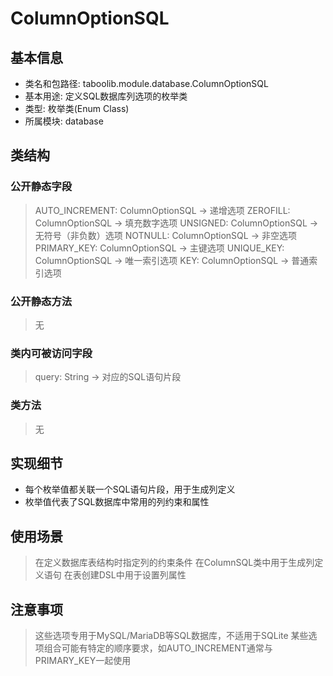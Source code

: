 # ColumnOptionSQL

## 基本信息
- 类名和包路径: taboolib.module.database.ColumnOptionSQL
- 基本用途: 定义SQL数据库列选项的枚举类
- 类型: 枚举类(Enum Class)
- 所属模块: database

## 类结构

### 公开静态字段
> AUTO_INCREMENT: ColumnOptionSQL -> 递增选项
> ZEROFILL: ColumnOptionSQL -> 填充数字选项
> UNSIGNED: ColumnOptionSQL -> 无符号（非负数）选项
> NOTNULL: ColumnOptionSQL -> 非空选项
> PRIMARY_KEY: ColumnOptionSQL -> 主键选项
> UNIQUE_KEY: ColumnOptionSQL -> 唯一索引选项
> KEY: ColumnOptionSQL -> 普通索引选项

### 公开静态方法
> 无

### 类内可被访问字段
> query: String -> 对应的SQL语句片段

### 类方法
> 无

## 实现细节
- 每个枚举值都关联一个SQL语句片段，用于生成列定义
- 枚举值代表了SQL数据库中常用的列约束和属性

## 使用场景
> 在定义数据库表结构时指定列的约束条件
> 在ColumnSQL类中用于生成列定义语句
> 在表创建DSL中用于设置列属性

## 注意事项
> 这些选项专用于MySQL/MariaDB等SQL数据库，不适用于SQLite
> 某些选项组合可能有特定的顺序要求，如AUTO_INCREMENT通常与PRIMARY_KEY一起使用
